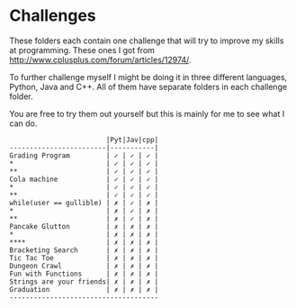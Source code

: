 # Challenges
These folders each contain one challenge that will try to improve my skills at programming. These ones I got from http://www.cplusplus.com/forum/articles/12974/.

To further challenge myself I might be doing it in three different languages, Python, Java and C++. All of them have separate folders in each challenge folder.

You are free to try them out yourself but this is mainly for me to see what I can do.

```
                        |Pyt|Jav|cpp|
------------------------|-----------|
Grading Program         | ✓ | ✓ | ✓ |
*                       | ✓ | ✓ | ✓ |
**                      | ✓ | ✓ | ✓ |
Cola machine            | ✓ | ✓ | ✓ |
*                       | ✓ | ✓ | ✓ |
**                      | ✓ | ✓ | ✓ |
while(user == gullible) | ✗ | ✓ | ✗ |
*                       | ✗ | ✓ | ✗ |
**                      | ✗ | ✓ | ✗ |
Pancake Glutton         | ✗ | ✗ | ✗ |
*                       | ✗ | ✗ | ✗ |
****                    | ✗ | ✗ | ✗ |
Bracketing Search       | ✗ | ✗ | ✗ |
Tic Tac Toe             | ✗ | ✗ | ✗ |
Dungeon Crawl           | ✗ | ✗ | ✗ |
Fun with Functions      | ✗ | ✗ | ✗ |
Strings are your friends| ✗ | ✗ | ✗ |
Graduation              | ✗ | ✗ | ✗ |
-------------------------------------
```
